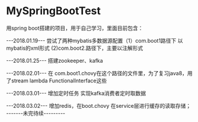 # MySpringBootTest
用spring boot搭建的项目，用于自己学习，里面目前包含：

---2018.01.19---
  尝试了两种mybatis多数据源配置（1）com.boot1路径下 以mybatis的xml形式  (2)com.boot2.路径下，主要以注解形式

---2018.01.25---
    搭建zookeeper、kafka

 ---2018.02.01---
在 com.boot1.chovy在这个路径的文件里，为了复习java8，用了stream lambda FunctionalInterface这些

---2018.03.01---
增加定时任务 实现kafka消费者定时取数据

---2018.03.02---
增加redis，在boot.chovy 在service层进行缓存的读取存储；
-------未完待续---------
